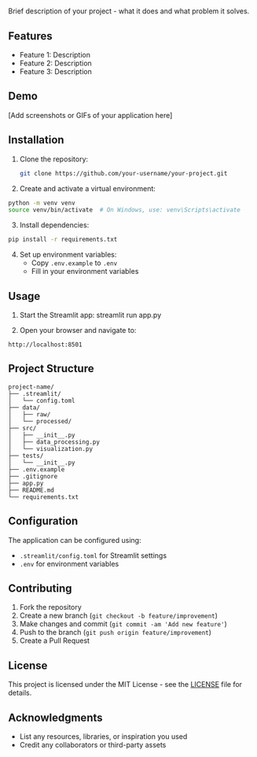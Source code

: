 # 

Brief description of your project - what it does and what problem it solves.

## Features

- Feature 1: Description
- Feature 2: Description
- Feature 3: Description

## Demo

[Add screenshots or GIFs of your application here]

## Installation

1. Clone the repository:
   ```bash
   git clone https://github.com/your-username/your-project.git
   ```

2. Create and activate a virtual environment:
```bash
python -m venv venv
source venv/bin/activate  # On Windows, use: venv\Scripts\activate
```

3. Install dependencies:
```bash
pip install -r requirements.txt
```

4. Set up environment variables:
   - Copy `.env.example` to `.env`
   - Fill in your environment variables

## Usage

1. Start the Streamlit app:
streamlit run app.py

2. Open your browser and navigate to:
```
http://localhost:8501
```

## Project Structure
```
project-name/
├── .streamlit/
│   └── config.toml
├── data/
│   ├── raw/
│   └── processed/
├── src/
│   ├── __init__.py
│   ├── data_processing.py
│   └── visualization.py
├── tests/
│   └── __init__.py
├── .env.example
├── .gitignore
├── app.py
├── README.md
└── requirements.txt
```

## Configuration

The application can be configured using:
- `.streamlit/config.toml` for Streamlit settings
- `.env` for environment variables

## Contributing

1. Fork the repository
2. Create a new branch (`git checkout -b feature/improvement`)
3. Make changes and commit (`git commit -am 'Add new feature'`)
4. Push to the branch (`git push origin feature/improvement`)
5. Create a Pull Request

## License

This project is licensed under the MIT License - see the [LICENSE](LICENSE) file for details.


## Acknowledgments

- List any resources, libraries, or inspiration you used
- Credit any collaborators or third-party assets